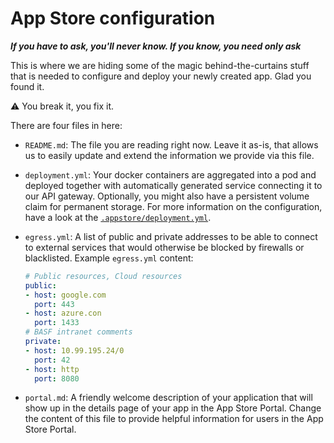# App Store configuration

**_If you have to ask, you'll never know. If you know, you need only ask_**

This is where we are hiding some of the magic behind-the-curtains stuff that is needed to configure and deploy your newly created app. Glad you found it.

:warning: You break it, you fix it.

There are four files in here:

* `README.md`: The file you are reading right now. Leave it as-is, that allows us to easily update and extend the information we provide via this file.

* `deployment.yml`: Your docker containers are aggregated into a pod and deployed together with automatically generated service connecting it to our API gateway. Optionally, you might also have a persistent volume claim for permanent storage. For more information on the configuration, have a look at the [`.appstore/deployment.yml`](.appstore/deployment.yml).

* `egress.yml`: A list of public and private addresses to be able to connect to external services that would otherwise be blocked by firewalls or blacklisted.
  Example `egress.yml` content:

   ```yml
   # Public resources, Cloud resources
   public:
   - host: google.com
     port: 443
   - host: azure.con
     port: 1433
   # BASF intranet comments
   private:
   - host: 10.99.195.24/0
     port: 42
   - host: http
     port: 8080
   ```

* `portal.md`: A friendly welcome description of your application that will show up in the details page of your app in the App Store Portal. Change the content of this file to provide helpful information for users in the App Store Portal.
